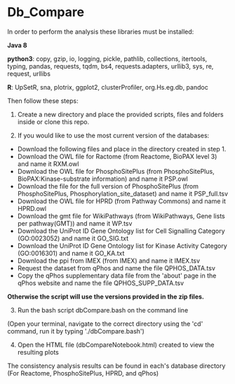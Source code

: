 # Db_Compare

In order to perform the analysis these libraries must be installed:

**Java 8**

**python3**: copy, gzip, io, logging, pickle, pathlib, collections, itertools, typing, pandas, requests, tqdm, bs4, requests.adapters, urllib3, sys, re, request, urllibs

**R**: UpSetR, sna, plotrix, ggplot2, clusterProfiler, org.Hs.eg.db, pandoc

Then follow these steps:

1. Create a new directory and place the provided scripts, files and folders inside
or clone this repo.

2. If you would like to use the most current version of the databases:
* Download the following files and place in the directory created in step 1.
* Download the OWL file for Ractome (from Reactome, BioPAX level 3) and name it RXM.owl
* Download the OWL file for PhosphoSitePlus (from PhosphoSitePlus, BioPAX:Kinase-substrate information) and name it PSP.owl
* Download the file for the full version of PhosphoSitePlus (from PhosphoSitePlus, Phosphorylation_site_dataset) and name it PSP_full.tsv
* Download the OWL file for HPRD (from Pathway Commons) and name it HPRD.owl
* Download the gmt file for WikiPathways (from WikiPathways, Gene lists per pathway(GMT)) and name it WP.tsv
* Download the UniProt ID Gene Ontology list for Cell Signalling Category (GO:0023052) and name it GO_SIG.txt
* Download the UniProt ID Gene Ontology list for Kinase Activity Category (GO:0016301) and name it GO_KA.txt
* Download the ppi from IMEX (from IMEX) and name it IMEX.tsv
* Request the dataset from qPhos and name the file QPHOS_DATA.tsv
* Copy the qPhos supplementary data file from the 'about' page in the qPhos website and name the file QPHOS_SUPP_DATA.tsv

**Otherwise the script will use the versions provided in the zip files.**

3. Run the bash script dbCompare.bash on the command line

(Open your terminal, navigate to the correct directory using the 'cd' command, run it by typing './dbCompare.bash')

4. Open the HTML file (dbCompareNotebook.html) created to view the resulting plots

The consistency analysis results can be found in each's database directory (For Reactome, PhosphoSitePlus, HPRD, and qPhos)
